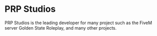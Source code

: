 # PRP Studios
PRP Studios is the leading developer for many project such as the FiveM server Golden State Roleplay, and many other projects.
